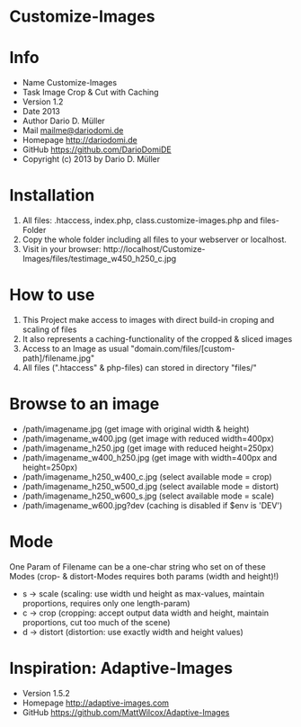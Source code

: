 Customize-Images
======

Info
======

* Name 	    Customize-Images
* Task 	    Image Crop & Cut with Caching
* Version 	1.2
* Date 	    2013
* Author 	Dario D. Müller
* Mail 	    mailme@dariodomi.de
* Homepage 	http://dariodomi.de
* GitHub 	https://github.com/DarioDomiDE
* Copyright (c) 2013 by Dario D. Müller

Installation
======

1. All files: .htaccess, index.php, class.customize-images.php and files-Folder
2. Copy the whole folder including all files to your webserver or localhost.
3. Visit in your browser: http://localhost/Customize-Images/files/testimage_w450_h250_c.jpg

How to use
===

1. This Project make access to images with direct build-in croping and scaling of files
2. It also represents a caching-functionality of the cropped & sliced images
3. Access to an Image as usual "domain.com/files/[custom-path]/filename.jpg"
4. All files (".htaccess" & php-files) can stored in directory "files/"

Browse to an image
===

* /path/imagename.jpg 	(get image with original width & height)
* /path/imagename_w400.jpg 	(get image with reduced width=400px)
* /path/imagename_h250.jpg 	(get image with reduced height=250px)
* /path/imagename_w400_h250.jpg 	(get image with width=400px and height=250px)
* /path/imagename_h250_w400_c.jpg 	(select available mode = crop)
* /path/imagename_h250_w500_d.jpg 	(select available mode = distort)
* /path/imagename_h250_w600_s.jpg 	(select available mode = scale)
* /path/imagename_w600.jpg?dev (caching is disabled if $env is 'DEV')

Mode
===

One Param of Filename can be a one-char string who set on of these Modes (crop- & distort-Modes requires both params (width and height)!)
* s -> scale (scaling: use width und height as max-values, maintain proportions, requires only one length-param)
* c -> crop (cropping: accept output data width and height, maintain proportions, cut too much of the scene)
* d -> distort (distortion: use exactly width and height values)

Inspiration: Adaptive-Images
===

* Version 	1.5.2
* Homepage 	http://adaptive-images.com
* GitHub 	https://github.com/MattWilcox/Adaptive-Images
